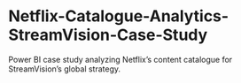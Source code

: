 # Netflix-Catalogue-Analytics-StreamVision-Case-Study
Power BI case study analyzing Netflix’s content catalogue for StreamVision’s global strategy.
